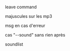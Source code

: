 leave command

majuscules sur les mp3

msg en cas d'erreur

cas "--sound" sans rien après

soundlist